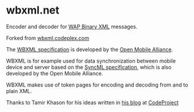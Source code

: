 wbxml.net
=========
Encoder and decoder for [WAP Binary XML](http://en.wikipedia.org/wiki/WBXML) messages.

Forked from [wbxml.codeplex.com](http://wbxml.codeplex.com)

The [WBXML specification](http://www.openmobilealliance.org/tech/affiliates/wap/wap-192-wbxml-20010725-a.pdf) is developed by the [Open Mobile Alliance](http://www.openmobilealliance.org).

WBXML is for example used for data synchronization between mobile device and server based on the [SyncML specification](http://www.syncml.org),
which is also developed by the Open Mobile Alliance.

WBXML makes use of token pages for encoding and decoding from and to plain XML. 

Thanks to Tamir Khason for his ideas written in [his blog](http://khason.net/blog/wbxml-support-in-c-or-lets-make-it-smaller/) at [CodeProject](http://www.codeproject.com/Articles/21138/WBXML-Support-in-C-Handy)